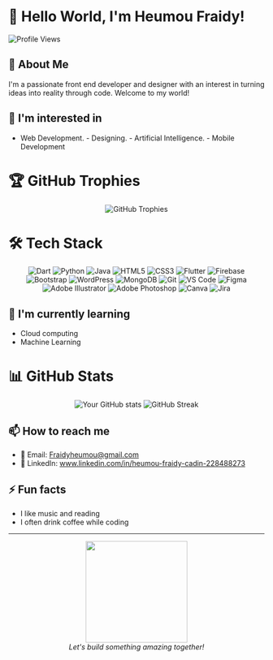 # 👋 Hello World, I'm Heumou Fraidy!

![Profile Views](https://komarev.com/ghpvc/?username=Heumou-Fraidy&color=blue)

## 💫 About Me
I'm a passionate front end developer and designer with an interest in turning ideas into reality through code. Welcome to my world!

## 👀 I'm interested in
- Web Development. - Designing. - Artificial Intelligence. - Mobile Development

# 🏆 GitHub Trophies

<div align="center">
  
  ![GitHub Trophies](https://github-profile-trophy.vercel.app/?username=Heumou-Fraidy&theme=radical&no-frame=true&row=1&column=7)
  
</div>
  
# 🛠️ Tech Stack
<div align="center">
  

  ![Dart](https://img.shields.io/badge/Dart-0175C2?style=for-the-badge&logo=dart&logoColor=white)
  ![Python](https://img.shields.io/badge/Python-3776AB?style=for-the-badge&logo=python&logoColor=white)
  ![Java](https://img.shields.io/badge/Java-ED8B00?style=for-the-badge&logo=openjdk&logoColor=white)
  ![HTML5](https://img.shields.io/badge/HTML5-E34F26?style=for-the-badge&logo=html5&logoColor=white)
  ![CSS3](https://img.shields.io/badge/CSS3-1572B6?style=for-the-badge&logo=css3&logoColor=white)
  ![Flutter](https://img.shields.io/badge/Flutter-02569B?style=for-the-badge&logo=flutter&logoColor=white)
  ![Firebase](https://img.shields.io/badge/Firebase-FFCA28?style=for-the-badge&logo=firebase&logoColor=black)
  ![Bootstrap](https://img.shields.io/badge/Bootstrap-7952B3?style=for-the-badge&logo=bootstrap&logoColor=white)
  ![WordPress](https://img.shields.io/badge/WordPress-21759B?style=for-the-badge&logo=wordpress&logoColor=white)
  ![MongoDB](https://img.shields.io/badge/MongoDB-4EA94B?style=for-the-badge&logo=mongodb&logoColor=white)
  ![Git](https://img.shields.io/badge/Git-F05032?style=for-the-badge&logo=git&logoColor=white)
  ![VS Code](https://img.shields.io/badge/VS_Code-007ACC?style=for-the-badge&logo=visual-studio-code&logoColor=white)
  ![Figma](https://img.shields.io/badge/Figma-F24E1E?style=for-the-badge&logo=figma&logoColor=white)
  ![Adobe Illustrator](https://img.shields.io/badge/Adobe_Illustrator-FF9A00?style=for-the-badge&logo=adobe-illustrator&logoColor=white)
  ![Adobe Photoshop](https://img.shields.io/badge/Adobe_Photoshop-31A8FF?style=for-the-badge&logo=adobe-photoshop&logoColor=white)
  ![Canva](https://img.shields.io/badge/Canva-00C4CC?style=for-the-badge&logo=canva&logoColor=white)
  ![Jira](https://img.shields.io/badge/Jira-0052CC?style=for-the-badge&logo=jira&logoColor=white)
  
</div>


## 🌱 I'm currently learning
- Cloud computing 
- Machine Learning 

# 📊 GitHub Stats

<div align="center">
  
  ![Your GitHub stats](https://github-readme-stats.vercel.app/api?username=Heumou-Fraidy&show_icons=true&theme=radical)   ![GitHub Streak](https://github-readme-streak-stats.herokuapp.com/?user=Heumou-Fraidy&theme=radical)
  
  
</div>  

## 📫 How to reach me
- 📧 Email: Fraidyheumou@gmail.com
- 💼 LinkedIn: www.linkedin.com/in/heumou-fraidy-cadin-228488273

## ⚡ Fun facts
- I like music and reading
- I often drink coffee while coding
---

<p align="center">
  <img src="https://media.giphy.com/media/L1R1tvI9svkIWwpVYr/giphy.gif" width="200">
  <br>
  <i>Let's build something amazing together!</i>
</p>
